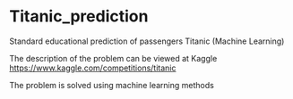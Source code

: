 # Titanic_prediction
Standard educational prediction of passengers Titanic (Machine Learning)

The description of the problem can be viewed at Kaggle
https://www.kaggle.com/competitions/titanic

The problem is solved using machine learning methods
